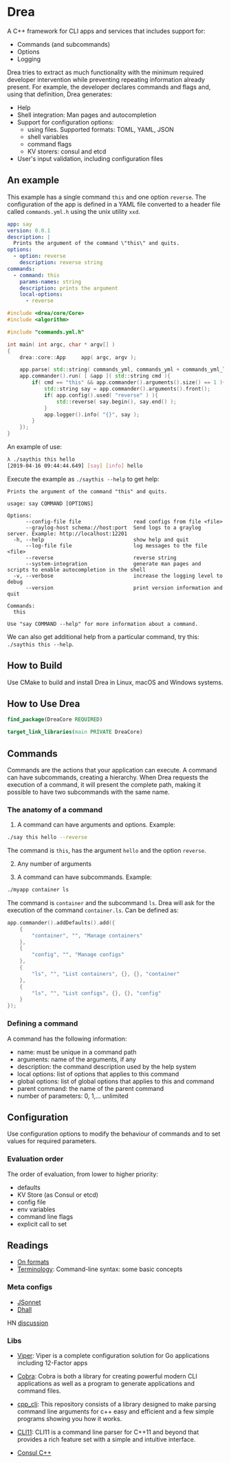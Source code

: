 # Drea

A C++ framework for CLI apps and services that includes support for:

- Commands (and subcommands)
- Options
- Logging

Drea tries to extract as much functionality with the minimum required developer intervention while preventing repeating information already present. For example, the developer declares commands and flags and, using that definition, Drea generates:

- Help
- Shell integration: Man pages and autocompletion
- Support for configuration options:
  - using files. Supported formats: TOML, YAML, JSON
  - shell variables
  - command flags
  - KV storers: consul and etcd
- User's input validation, including configuration files

## An example

This example has a single command ```this``` and one option ```reverse```. The configuration of the app is defined in a YAML file converted to a header file called ```commands.yml.h``` using the unix utility ```xxd```.

```yaml
app: say
version: 0.0.1
description: |
  Prints the argument of the command \"this\" and quits.
options:
  - option: reverse
    description: reverse string
commands:
  - command: this
    params-names: string
    description: prints the argument
    local-options:
      - reverse
```

```c++
#include <drea/core/Core>
#include <algorithm>

#include "commands.yml.h"

int main( int argc, char * argv[] )
{
    drea::core::App     app( argc, argv );

    app.parse( std::string( commands_yml, commands_yml + commands_yml_len ) );
    app.commander().run( [ &app ]( std::string cmd ){
        if( cmd == "this" && app.commander().arguments().size() == 1 ){
            std::string say = app.commander().arguments().front();
            if( app.config().used( "reverse" ) ){
                std::reverse( say.begin(), say.end() );
            }
            app.logger().info( "{}", say );
        }
    });
}
```

An example of use:

```bash
λ ./saythis this hello
[2019-04-16 09:44:44.649] [say] [info] hello
```

Execute the example as ```./saythis --help``` to get help:

```text
Prints the argument of the command "this" and quits.

usage: say COMMAND [OPTIONS]

Options:
      --config-file file                 read configs from file <file>
      --graylog-host schema://host:port  Send logs to a graylog server. Example: http://localhost:12201
  -h, --help                             show help and quit
      --log-file file                    log messages to the file <file>
      --reverse                          reverse string
      --system-integration               generate man pages and scripts to enable autocompletion in the shell
  -v, --verbose                          increase the logging level to debug
      --version                          print version information and quit

Commands:
  this

Use "say COMMAND --help" for more information about a command.
```

We can also get additional help from a particular command, try this: ```./saythis this --help```.

## How to Build

Use CMake to build and install Drea in Linux, macOS and Windows systems.

## How to Use Drea

```CMake
find_package(DreaCore REQUIRED)

target_link_libraries(main PRIVATE DreaCore)
```

## Commands

Commands are the actions that your application can execute. A command can have subcommands, creating a hierarchy. When Drea requests the execution of a command, it will present the complete path, making it possible to have two subcommands with the same name.

### The anatomy of a command

1. A command can have arguments and options. Example:

```bash
./say this hello --reverse
```

The command is ```this```, has the argument ```hello``` and the option ```reverse```.

2. Any number of arguments

3. A command can have subcommands. Example:

```bash
./myapp container ls
```

The command is ```container``` and the subcommand ```ls```. Drea will ask for the execution of the command ```container.ls```. Can be defined as:

```c++
app.commander().addDefaults().add({
    {
        "container", "", "Manage containers"
    },
    {
        "config", "", "Manage configs"
    },
    {
        "ls", "", "List containers", {}, {}, "container"
    },
    {
        "ls", "", "List configs", {}, {}, "config"
    }
});
```

### Defining a command

A command has the following information:

- name: must be unique in a command path
- arguments: name of the arguments, if any
- description: the command description used by the help system
- local options: list of options that applies to this command
- global options: list of global options that applies to this and command
- parent command: the name of the parent command
- number of parameters: 0, 1,... unlimited

## Configuration

Use configuration options to modify the behaviour of commands and to set values for required parameters.

### Evaluation order

The order of evaluation, from lower to higher priority:

- defaults
- KV Store (as Consul or etcd)
- config file
- env variables
- command line flags
- explicit call to set

## Readings

- [On formats](https://news.ycombinator.com/item?id=19653834)
- [Terminology](https://pythonconquerstheuniverse.wordpress.com/2010/07/25/command-line-syntax-some-basic-concepts/): Command-line syntax: some basic concepts

### Meta configs

- [JSonnet](https://jsonnet.org/)
- [Dhall](https://dhall-lang.org/)

HN [discussion]( https://news.ycombinator.com/item?id=19656821 )

### Libs

- [Viper](https://github.com/spf13/viper): Viper is a complete configuration solution for Go applications including 12-Factor apps
- [Cobra](https://github.com/spf13/cobra): Cobra is both a library for creating powerful modern CLI applications as well as a program to generate applications and command files.

- [cpp_cli](https://github.com/TheLandfill/cpp_cli): This repository consists of a library designed to make parsing command line arguments for c++ easy and efficient and a few simple programs showing you how it works.
- [CLI11](https://github.com/CLIUtils/CLI11): CLI11 is a command line parser for C++11 and beyond that provides a rich feature set with a simple and intuitive interface.

- [Consul C++](https://github.com/oliora/ppconsul)
